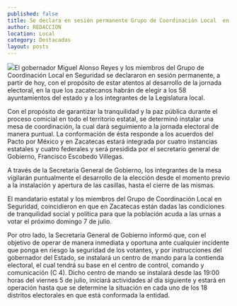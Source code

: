 ```yaml
---
published: false
title: Se declara en sesión permanente Grupo de Coordinación Local  en Seguridad
author: REDACCION
location: Local
category: Destacadas
layout: posts
---
```


![](http://i.imgur.com/CNTkhvEm.jpg)El gobernador Miguel Alonso Reyes y los miembros del Grupo de Coordinación Local en Seguridad se declararon en sesión permanente, a partir de hoy, con el propósito de estar atentos al desarrollo de la jornada electoral, en la que los zacatecanos habrán de elegir a los 58 ayuntamientos del estado y a los integrantes de la Legislatura local.

Con el propósito de garantizar la tranquilidad y la paz pública durante el proceso comicial en todo el territorio estatal, se determinó instalar una mesa de coordinación, la cual dará
seguimiento a la jornada electoral de manera puntual. La conformación de ésta responde a los acuerdos del Pacto por México y en Zacatecas estará integrada por cuatro instancias estatales y cuatro federales y será presidida por el secretario general de Gobierno, Francisco Escobedo Villegas.

A través de la Secretaría General de Gobierno, los integrantes de la mesa vigilarán puntualmente el desarrollo de la elección desde el momento previo a la instalación y apertura de las casillas, hasta el cierre de las mismas.

El mandatario estatal y los miembros del Grupo de Coordinación Local en Seguridad, coincidieron en que en Zacatecas están dadas las condiciones de tranquilidad social y política para que la población acuda a las urnas a votar el próximo domingo 7 de julio. 

Por otro lado, la Secretaría General de Gobierno informó que, con el objetivo de operar de manera inmediata y oportuna ante cualquier incidente que ponga en riesgo la seguridad de los votantes, y por instrucciones del gobernador del Estado, se instalará un centro de mando para la contienda electoral, el cual tendrá su base en el centro de control, comando y comunicación (C 4). Dicho centro de mando se instalará desde las 19:00 horas del viernes 5 de julio, iniciará actividades al día siguiente y estará en operación hasta que se determine la situación en cada uno de los 18 distritos electorales en que está conformada la entidad.

